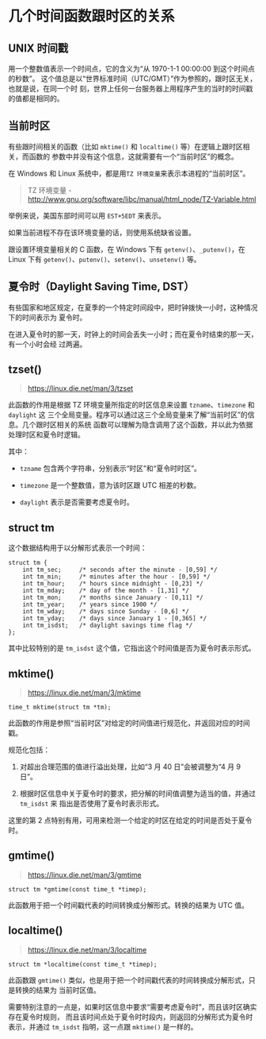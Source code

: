# 几个时间函数跟时区的关系

## UNIX 时间戳

用一个整数值表示一个时间点，它的含义为“从 1970-1-1 00:00:00 到这个时间点的秒数”。
这个值总是以“世界标准时间（UTC/GMT）”作为参照的，跟时区无关，也就是说，在同一个时
刻，世界上任何一台服务器上用程序产生的当时的时间戳的值都是相同的。


## 当前时区

有些跟时间相关的函数（比如 `mktime()` 和 `localtime()` 等）在逻辑上跟时区相关，而函数的
参数中并没有这个信息，这就需要有一个“当前时区”的概念。

在 Windows 和 Linux 系统中，都是用`TZ 环境变量`来表示本进程的“当前时区”。

> TZ 环境变量 - http://www.gnu.org/software/libc/manual/html_node/TZ-Variable.html

举例来说，美国东部时间可以用 `EST+5EDT` 来表示。

如果当前进程不存在该环境变量的话，则使用系统缺省设置。

跟设置环境变量相关的 C 函数，在 Windows 下有 `getenv()`、`_putenv()`，在 Linux 下有
`getenv()`、`putenv()`、`setenv()`、`unsetenv()` 等。


## 夏令时（Daylight Saving Time, DST）

有些国家和地区规定，在夏季的一个特定时间段中，把时钟拨快一小时，这种情况下的时间表示为
夏令时。

在进入夏令时的那一天，时钟上的时间会丢失一小时；而在夏令时结束的那一天，有一个小时会经
过两遍。


## tzset()

> https://linux.die.net/man/3/tzset

此函数的作用是根据 TZ 环境变量所指定的时区信息来设置 `tzname`、`timezone` 和 `daylight` 这
三个全局变量。程序可以通过这三个全局变量来了解“当前时区”的信息。几个跟时区相关的系统
函数可以理解为隐含调用了这个函数，并以此为依据处理时区和夏令时逻辑。

其中：

- `tzname` 包含两个字符串，分别表示“时区”和“夏令时时区”。

- `timezone` 是一个整数值，意为该时区跟 UTC 相差的秒数。

- `daylight` 表示是否需要考虑夏令时。


## struct tm

这个数据结构用于以分解形式表示一个时间：

	struct tm {
		int tm_sec;     /* seconds after the minute - [0,59] */
		int tm_min;     /* minutes after the hour - [0,59] */
		int tm_hour;    /* hours since midnight - [0,23] */
		int tm_mday;    /* day of the month - [1,31] */
		int tm_mon;     /* months since January - [0,11] */
		int tm_year;    /* years since 1900 */
		int tm_wday;    /* days since Sunday - [0,6] */
		int tm_yday;    /* days since January 1 - [0,365] */
		int tm_isdst;   /* daylight savings time flag */
	};

其中比较特别的是 `tm_isdst` 这个值，它指出这个时间值是否为夏令时表示形式。


## mktime()

> https://linux.die.net/man/3/mktime

	time_t mktime(struct tm *tm);

此函数的作用是参照“当前时区”对给定的时间值进行规范化，并返回对应的时间戳。

规范化包括：

1. 对超出合理范围的值进行溢出处理，比如“3 月 40 日”会被调整为“4 月 9 日”。

2. 根据时区信息中关于夏令时的要求，把分解的时间值调整为适当的值，并通过 `tm_isdst` 来
   指出是否使用了夏令时表示形式。

这里的第 2 点特别有用，可用来检测一个给定的时区在给定的时间是否处于夏令时。


## gmtime()

> https://linux.die.net/man/3/gmtime

	struct tm *gmtime(const time_t *timep);

此函数用于把一个时间戳代表的时间转换成分解形式。转换的结果为 UTC 值。


## localtime()

> https://linux.die.net/man/3/localtime

	struct tm *localtime(const time_t *timep);

此函数跟 `gmtime()` 类似，也是用于把一个时间戳代表的时间转换成分解形式，只是转换的结果为
当前时区值。

需要特别注意的一点是，如果时区信息中要求“需要考虑夏令时”，而且该时区确实存在夏令时规则，
而且该时间点处于夏令时时段内，则返回的分解形式为夏令时表示，并通过 `tm_isdst` 指明，这一点跟
`mktime()` 是一样的。
